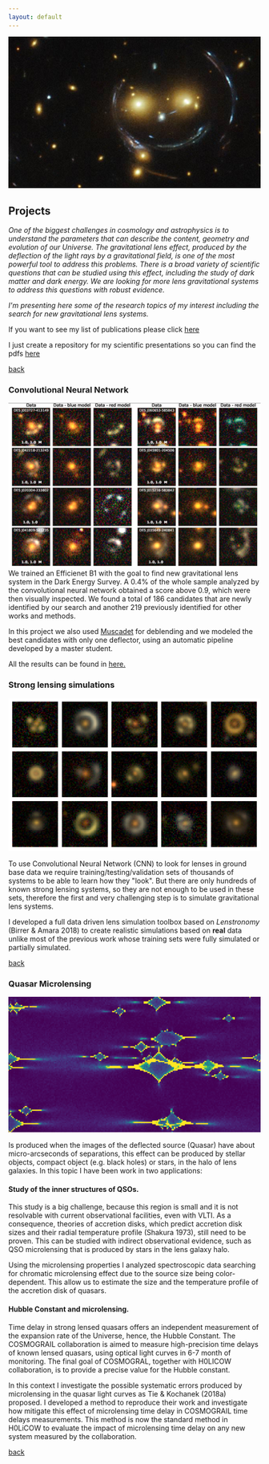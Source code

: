 ```yaml
---
layout: default
---
```


![Lensing](/images/lensing1.jpg)

## Projects

*One of the biggest challenges in cosmology and astrophysics is to understand the parameters that can describe the content, geometry and evolution of our Universe. The gravitational lens effect, produced by the deflection of the light rays by a gravitational field, is one of the most powerful tool to address this problems. There is a broad variety of scientific questions that can be studied using this effect, including the study of dark matter and dark energy. We are looking for more lens gravitational systems to address this questions with robust evidence.*

*I'm presenting here some of the research topics of my interest including the search for new gravitational lens systems.*

If you want to see my list of publications please click [here](./publications.html)


I just create a repository for my scientific presentations so you can find the pdfs [here](./talks.html)

[back](./)

### Convolutional Neural Network
![Candidates](/images/candidates.png)
We trained an Efficienet B1 with the goal to find new gravitational lens system in the Dark Energy Survey. A 0.4% of the whole sample analyzed by the convolutional neural network obtained a score above 0.9, which were then visually inspected. We found a total of 186 candidates that are newly identified by our search and another 219 previously identified for other works and methods. 

In this project we also used  [Muscadet](https://remyjoseph.wordpress.com/softwares/muscadet/) for deblending and we modeled the best candidates with only one deflector, using an automatic pipeline developed by a master student. 

All the results can be found in [here.](https://ui.adsabs.harvard.edu/abs/2022A%26A...668A..73R/abstract)

### Strong lensing simulations
![simulations](/images/sim_selectbycnn0.png)

To use Convolutional Neural Network (CNN) to look for lenses in ground base data we require training/testing/validation sets of thousands of systems to be able to learn how they "look". But there are only hundreds of known strong lensing systems, so they are not enough to be used in these sets, therefore the first and very challenging step is to simulate gravitational lens systems. 

I developed a full data driven lens simulation toolbox based on *Lenstronomy* (Birrer & Amara 2018) to create realistic simulations based on **real** data unlike most of the previous work whose training sets were fully simulated or partially simulated.


[back](./)

### Quasar Microlensing
![simulations](/images/micro.png)

Is produced when the images of the deflected source (Quasar) have about micro-arcseconds of separations, this effect can be produced by stellar objects, compact object (e.g. black holes) or stars, in the halo of lens galaxies. In this topic I have been work in two applications: 

#### Study of the inner structures of QSOs.

This study is a big challenge, because this region is small and it is not resolvable with current observational facilities, even with VLTI. As a consequence, theories of accretion disks, which predict accretion disk sizes and their radial temperature profile (Shakura 1973), still need to be proven. This can be studied with indirect observational evidence, such as QSO microlensing that is produced by stars in the lens galaxy halo.

Using the microlensing properties I analyzed spectroscopic data searching for chromatic microlensing effect due to the source size being color-dependent. This allow us to estimate the size and the temperature profile of the accretion disk of quasars.

#### Hubble Constant and microlensing.

Time delay in strong lensed quasars offers an independent measurement of the expansion rate of the Universe, hence, the Hubble Constant. The COSMOGRAIL collaboration is aimed to measure high-precision time delays of known lensed quasars, using optical light curves in 6-7 month of monitoring. The final goal of COSMOGRAL, together with H0LICOW collaboration, is to provide a precise value for the Hubble constant. 

In this context I investigate the  possible systematic errors produced by microlensing in the quasar light curves as  Tie & Kochanek (2018a) proposed. I developed a method to reproduce their work and investigate how mitigate this effect of microlensing time delay in COSMOGRAIL time delays measurements. This method is now the standard method in H0LiCOW to evaluate the impact of microlensing time delay on any new system measured by the collaboration.


[back](./)
